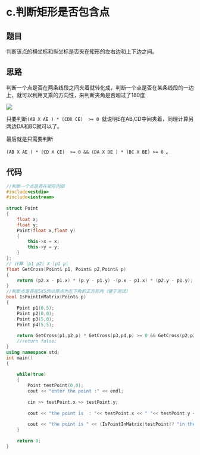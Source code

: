 # c.判断矩形是否包含点

## 题目

判断该点的横坐标和纵坐标是否夹在矩形的左右边和上下边之间。

## 思路

判断一个点是否在两条线段之间夹着就转化成，判断一个点是否在某条线段的一边上，就可以利用叉乘的方向性，来判断夹角是否超过了180度

![](https://images2018.cnblogs.com/blog/449809/201807/449809-20180713175810432-796730532.png)

只要判断`(AB X AE ) * (CDX CE)  >= 0 `就说明E在AB,CD中间夹着，同理计算另两边DA和BC就可以了。

最后就是只需要判断

`(AB X AE ) * (CD X CE)  >= 0 && (DA X DE ) * (BC X BE) >= 0 `。

## 代码

```C++
//判断一个点是否在矩形内部
#include<cstdio>
#include<iostream>
 
struct Point
{
	float x;
	float y;
	Point(float x,float y)
	{
		this->x = x;
		this->y = y;
	}
};
// 计算 |p1 p2| X |p1 p|
float GetCross(Point& p1, Point& p2,Point& p)
{
	return (p2.x - p1.x) * (p.y - p1.y) -(p.x - p1.x) * (p2.y - p1.y);
}
//判断点是否在5X5的以原点为左下角的正方形内（便于测试）
bool IsPointInMatrix(Point& p)
{
	Point p1(0,5);
	Point p2(0,0);
	Point p3(5,0);
	Point p4(5,5);
 
	return GetCross(p1,p2,p) * GetCross(p3,p4,p) >= 0 && GetCross(p2,p3,p) * GetCross(p4,p1,p) >= 0;
	//return false;
}
using namespace std;
int main()
{
 
	while(true)
	{
		Point testPoint(0,0);
		cout << "enter the point :" << endl;
 
		cin >> testPoint.x >> testPoint.y;
 
		cout << "the point is  : "<< testPoint.x << " "<< testPoint.y << endl;
 
		cout << "the point is " << (IsPointInMatrix(testPoint)? "in the Matrix .": "not in the matrix ." )<< endl;
	}
	 
	return 0;
}
```

